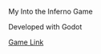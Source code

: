 My Into the Inferno Game

Developed with Godot

[Game Link](https://drive.google.com/file/d/1dXruuYOJ3jVb0GhjRbCnUep0hQOgUE-y/view?usp=sharing)
